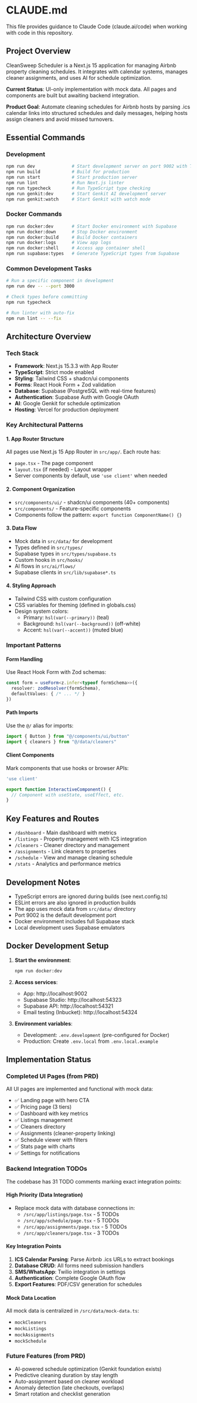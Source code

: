 # CLAUDE.md

This file provides guidance to Claude Code (claude.ai/code) when working with code in this repository.

## Project Overview

CleanSweep Scheduler is a Next.js 15 application for managing Airbnb property cleaning schedules. It integrates with calendar systems, manages cleaner assignments, and uses AI for schedule optimization.

**Current Status**: UI-only implementation with mock data. All pages and components are built but awaiting backend integration.

**Product Goal**: Automate cleaning schedules for Airbnb hosts by parsing .ics calendar links into structured schedules and daily messages, helping hosts assign cleaners and avoid missed turnovers.

## Essential Commands

### Development
```bash
npm run dev              # Start development server on port 9002 with Turbopack
npm run build            # Build for production
npm run start            # Start production server
npm run lint             # Run Next.js linter
npm run typecheck        # Run TypeScript type checking
npm run genkit:dev       # Start Genkit AI development server
npm run genkit:watch     # Start Genkit with watch mode
```

### Docker Commands
```bash
npm run docker:dev       # Start Docker environment with Supabase
npm run docker:down      # Stop Docker environment
npm run docker:build     # Build Docker containers
npm run docker:logs      # View app logs
npm run docker:shell     # Access app container shell
npm run supabase:types   # Generate TypeScript types from Supabase
```

### Common Development Tasks
```bash
# Run a specific component in development
npm run dev -- --port 3000

# Check types before committing
npm run typecheck

# Run linter with auto-fix
npm run lint -- --fix
```

## Architecture Overview

### Tech Stack
- **Framework**: Next.js 15.3.3 with App Router
- **TypeScript**: Strict mode enabled
- **Styling**: Tailwind CSS + shadcn/ui components
- **Forms**: React Hook Form + Zod validation
- **Database**: Supabase (PostgreSQL with real-time features)
- **Authentication**: Supabase Auth with Google OAuth
- **AI**: Google Genkit for schedule optimization
- **Hosting**: Vercel for production deployment

### Key Architectural Patterns

#### 1. App Router Structure
All pages use Next.js 15 App Router in `src/app/`. Each route has:
- `page.tsx` - The page component
- `layout.tsx` (if needed) - Layout wrapper
- Server components by default, use `'use client'` when needed

#### 2. Component Organization
- `src/components/ui/` - shadcn/ui components (40+ components)
- `src/components/` - Feature-specific components
- Components follow the pattern: `export function ComponentName() {}`

#### 3. Data Flow
- Mock data in `src/data/` for development
- Types defined in `src/types/`
- Supabase types in `src/types/supabase.ts`
- Custom hooks in `src/hooks/`
- AI flows in `src/ai/flows/`
- Supabase clients in `src/lib/supabase*.ts`

#### 4. Styling Approach
- Tailwind CSS with custom configuration
- CSS variables for theming (defined in globals.css)
- Design system colors:
  - Primary: `hsl(var(--primary))` (teal)
  - Background: `hsl(var(--background))` (off-white)
  - Accent: `hsl(var(--accent))` (muted blue)

### Important Patterns

#### Form Handling
Use React Hook Form with Zod schemas:
```typescript
const form = useForm<z.infer<typeof formSchema>>({
  resolver: zodResolver(formSchema),
  defaultValues: { /* ... */ }
})
```

#### Path Imports
Use the `@/` alias for imports:
```typescript
import { Button } from "@/components/ui/button"
import { cleaners } from "@/data/cleaners"
```

#### Client Components
Mark components that use hooks or browser APIs:
```typescript
'use client'

export function InteractiveComponent() {
  // Component with useState, useEffect, etc.
}
```

## Key Features and Routes

- `/dashboard` - Main dashboard with metrics
- `/listings` - Property management with ICS integration
- `/cleaners` - Cleaner directory and management
- `/assignments` - Link cleaners to properties
- `/schedule` - View and manage cleaning schedule
- `/stats` - Analytics and performance metrics

## Development Notes

- TypeScript errors are ignored during builds (see next.config.ts)
- ESLint errors are also ignored in production builds
- The app uses mock data from `src/data/` directory
- Port 9002 is the default development port
- Docker environment includes full Supabase stack
- Local development uses Supabase emulators

## Docker Development Setup

1. **Start the environment**:
   ```bash
   npm run docker:dev
   ```

2. **Access services**:
   - App: http://localhost:9002
   - Supabase Studio: http://localhost:54323
   - Supabase API: http://localhost:54321
   - Email testing (Inbucket): http://localhost:54324

3. **Environment variables**:
   - Development: `.env.development` (pre-configured for Docker)
   - Production: Create `.env.local` from `.env.local.example`

## Implementation Status

### Completed UI Pages (from PRD)
All UI pages are implemented and functional with mock data:
- ✅ Landing page with hero CTA
- ✅ Pricing page (3 tiers)
- ✅ Dashboard with key metrics
- ✅ Listings management
- ✅ Cleaners directory
- ✅ Assignments (cleaner-property linking)
- ✅ Schedule viewer with filters
- ✅ Stats page with charts
- ✅ Settings for notifications

### Backend Integration TODOs
The codebase has 31 TODO comments marking exact integration points:

#### High Priority (Data Integration)
- Replace mock data with database connections in:
  - `/src/app/listings/page.tsx` - 5 TODOs
  - `/src/app/schedule/page.tsx` - 5 TODOs
  - `/src/app/assignments/page.tsx` - 5 TODOs
  - `/src/app/cleaners/page.tsx` - 3 TODOs

#### Key Integration Points
1. **ICS Calendar Parsing**: Parse Airbnb .ics URLs to extract bookings
2. **Database CRUD**: All forms need submission handlers
3. **SMS/WhatsApp**: Twilio integration in settings
4. **Authentication**: Complete Google OAuth flow
5. **Export Features**: PDF/CSV generation for schedules

#### Mock Data Location
All mock data is centralized in `/src/data/mock-data.ts`:
- `mockCleaners`
- `mockListings` 
- `mockAssignments`
- `mockSchedule`

### Future Features (from PRD)
- AI-powered schedule optimization (Genkit foundation exists)
- Predictive cleaning duration by stay length
- Auto-assignment based on cleaner workload
- Anomaly detection (late checkouts, overlaps)
- Smart rotation and checklist generation